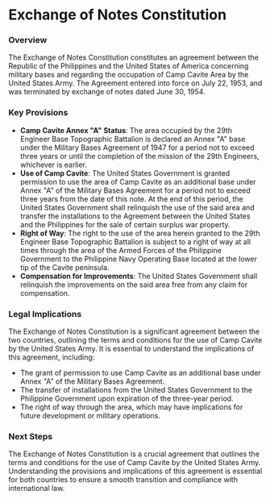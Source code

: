 **Exchange of Notes Constitution**
=====================================

### Overview

The Exchange of Notes Constitution constitutes an agreement between the Republic of the Philippines and the United States of America concerning military bases and regarding the occupation of Camp Cavite Area by the United States Army. The Agreement entered into force on July 22, 1953, and was terminated by exchange of notes dated June 30, 1954.

### Key Provisions

*   **Camp Cavite Annex "A" Status**: The area occupied by the 29th Engineer Base Topographic Battalion is declared an Annex "A" base under the Military Bases Agreement of 1947 for a period not to exceed three years or until the completion of the mission of the 29th Engineers, whichever is earlier.
*   **Use of Camp Cavite**: The United States Government is granted permission to use the area of Camp Cavite as an additional base under Annex "A" of the Military Bases Agreement for a period not to exceed three years from the date of this note. At the end of this period, the United States Government shall relinquish the use of the said area and transfer the installations to the Agreement between the United States and the Philippines for the sale of certain surplus war property.
*   **Right of Way**: The right to the use of the area herein granted to the 29th Engineer Base Topographic Battalion is subject to a right of way at all times through the area of the Armed Forces of the Philippine Government to the Philippine Navy Operating Base located at the lower tip of the Cavite peninsula.
*   **Compensation for Improvements**: The United States Government shall relinquish the improvements on the said area free from any claim for compensation.

### Legal Implications

The Exchange of Notes Constitution is a significant agreement between the two countries, outlining the terms and conditions for the use of Camp Cavite by the United States Army. It is essential to understand the implications of this agreement, including:

*   The grant of permission to use Camp Cavite as an additional base under Annex "A" of the Military Bases Agreement.
*   The transfer of installations from the United States Government to the Philippine Government upon expiration of the three-year period.
*   The right of way through the area, which may have implications for future development or military operations.

### Next Steps

The Exchange of Notes Constitution is a crucial agreement that outlines the terms and conditions for the use of Camp Cavite by the United States Army. Understanding the provisions and implications of this agreement is essential for both countries to ensure a smooth transition and compliance with international law.